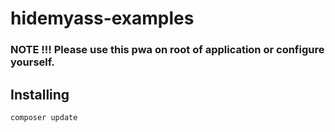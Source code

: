 # hidemyass-examples

### NOTE !!! Please use this pwa on root of application or configure yourself.

## Installing
```bash
composer update
```